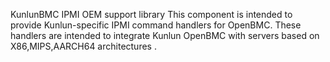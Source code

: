 KunlunBMC IPMI OEM support library
This component is intended to provide Kunlun-specific IPMI command handlers for OpenBMC. These handlers are intended to integrate Kunlun OpenBMC with servers based on X86,MIPS,AARCH64 architectures .

